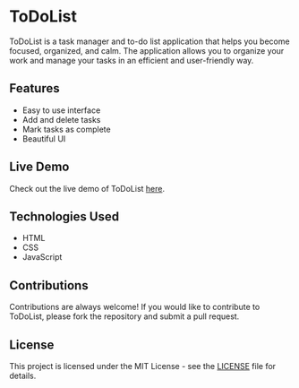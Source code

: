 # ToDoList

ToDoList is a task manager and to-do list application that helps you become focused, organized, and calm. The application allows you to organize your work and manage your tasks in an efficient and user-friendly way.

## Features
- Easy to use interface
- Add and delete tasks
- Mark tasks as complete
- Beautiful UI
## Live Demo
Check out the live demo of ToDoList [here](https://imrannawar.github.io/ToDoList.github.io/).

## Technologies Used
- HTML
- CSS
- JavaScript

## Contributions
Contributions are always welcome! If you would like to contribute to ToDoList, please fork the repository and submit a pull request.

## License
This project is licensed under the MIT License - see the [LICENSE](LICENSE) file for details.
